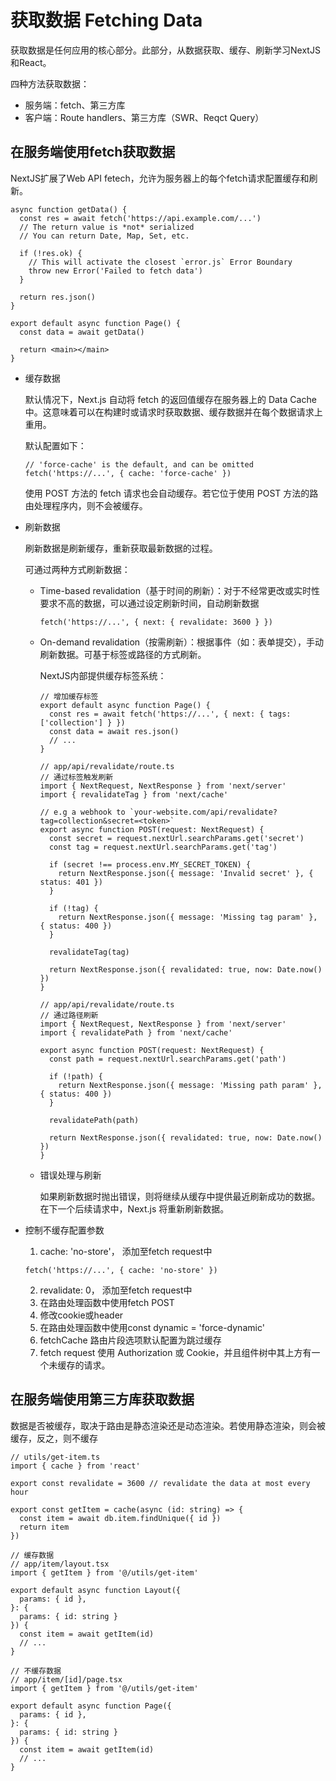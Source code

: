 # 获取数据 Fetching Data

获取数据是任何应用的核心部分。此部分，从数据获取、缓存、刷新学习NextJS和React。

四种方法获取数据：

  - 服务端：fetch、第三方库
  - 客户端：Route handlers、第三方库（SWR、Reqct Query）
    


## 在服务端使用fetch获取数据

  NextJS扩展了Web API fetech，允许为服务器上的每个fetch请求配置缓存和刷新。

  ```
  async function getData() {
    const res = await fetch('https://api.example.com/...')
    // The return value is *not* serialized
    // You can return Date, Map, Set, etc.
  
    if (!res.ok) {
      // This will activate the closest `error.js` Error Boundary
      throw new Error('Failed to fetch data')
    }
  
    return res.json()
  }
  
  export default async function Page() {
    const data = await getData()
  
    return <main></main>
  }
  ```
  
  - 缓存数据

    默认情况下，Next.js 自动将 fetch 的返回值缓存在服务器上的 Data Cache 中。这意味着可以在构建时或请求时获取数据、缓存数据并在每个数据请求上重用。

    默认配置如下：

      ```
      // 'force-cache' is the default, and can be omitted
      fetch('https://...', { cache: 'force-cache' })
      ```
    
    使用 POST 方法的 fetch 请求也会自动缓存。若它位于使用 POST 方法的路由处理程序内，则不会被缓存。

  - 刷新数据

    刷新数据是刷新缓存，重新获取最新数据的过程。

    可通过两种方式刷新数据：

      - Time-based revalidation（基于时间的刷新）：对于不经常更改或实时性要求不高的数据，可以通过设定刷新时间，自动刷新数据

        ```
        fetch('https://...', { next: { revalidate: 3600 } })
        ```

      - On-demand revalidation（按需刷新）：根据事件（如：表单提交），手动刷新数据。可基于标签或路径的方式刷新。

        NextJS内部提供缓存标签系统：

          ```
          // 增加缓存标签
          export default async function Page() {
            const res = await fetch('https://...', { next: { tags: ['collection'] } })
            const data = await res.json()
            // ...
          }
          ```

          ```
          // app/api/revalidate/route.ts
          // 通过标签触发刷新
          import { NextRequest, NextResponse } from 'next/server'
          import { revalidateTag } from 'next/cache'
          
          // e.g a webhook to `your-website.com/api/revalidate?tag=collection&secret=<token>`
          export async function POST(request: NextRequest) {
            const secret = request.nextUrl.searchParams.get('secret')
            const tag = request.nextUrl.searchParams.get('tag')
          
            if (secret !== process.env.MY_SECRET_TOKEN) {
              return NextResponse.json({ message: 'Invalid secret' }, { status: 401 })
            }
          
            if (!tag) {
              return NextResponse.json({ message: 'Missing tag param' }, { status: 400 })
            }
          
            revalidateTag(tag)
          
            return NextResponse.json({ revalidated: true, now: Date.now() })
          }
          ```

          ```
          // app/api/revalidate/route.ts
          // 通过路径刷新
          import { NextRequest, NextResponse } from 'next/server'
          import { revalidatePath } from 'next/cache'
          
          export async function POST(request: NextRequest) {
            const path = request.nextUrl.searchParams.get('path')
          
            if (!path) {
              return NextResponse.json({ message: 'Missing path param' }, { status: 400 })
            }
          
            revalidatePath(path)
          
            return NextResponse.json({ revalidated: true, now: Date.now() })
          }
          ```
          
    - 错误处理与刷新

      如果刷新数据时抛出错误，则将继续从缓存中提供最近刷新成功的数据。在下一个后续请求中，Next.js 将重新刷新数据。

  - 控制不缓存配置参数

    1. cache: 'no-store'， 添加至fetch request中

      ```
      fetch('https://...', { cache: 'no-store' })
      ```

    2. revalidate: 0， 添加至fetch request中
    3. 在路由处理函数中使用fetch POST
    4. 修改cookie或header
    5. 在路由处理函数中使用const dynamic = 'force-dynamic'
    6. fetchCache 路由片段选项默认配置为跳过缓存
    7. fetch request 使用 Authorization 或 Cookie，并且组件树中其上方有一个未缓存的请求。


## 在服务端使用第三方库获取数据

  数据是否被缓存，取决于路由是静态渲染还是动态渲染。若使用静态渲染，则会被缓存，反之，则不缓存

  ```
  // utils/get-item.ts
  import { cache } from 'react'
 
  export const revalidate = 3600 // revalidate the data at most every hour
  
  export const getItem = cache(async (id: string) => {
    const item = await db.item.findUnique({ id })
    return item
  })
  ```

  ```
  // 缓存数据
  // app/item/layout.tsx
  import { getItem } from '@/utils/get-item'
 
  export default async function Layout({
    params: { id },
  }: {
    params: { id: string }
  }) {
    const item = await getItem(id)
    // ...
  }
  ```

  ```
  // 不缓存数据
  // app/item/[id]/page.tsx
  import { getItem } from '@/utils/get-item'
 
  export default async function Page({
    params: { id },
  }: {
    params: { id: string }
  }) {
    const item = await getItem(id)
    // ...
  }
  ```
